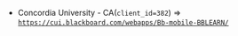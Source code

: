  - Concordia University - CA(`client_id=382`) => [`https://cui.blackboard.com/webapps/Bb-mobile-BBLEARN/`](https://cui.blackboard.com/webapps/Bb-mobile-BBLEARN/)
